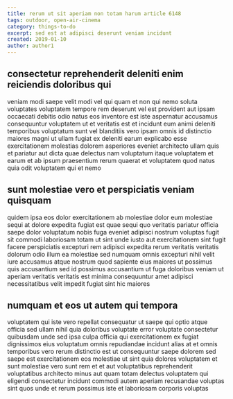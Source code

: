 ```yaml
---
title: rerum ut sit aperiam non totam harum article 6148
tags: outdoor, open-air-cinema
category: things-to-do
excerpt: sed est at adipisci deserunt veniam incidunt
created: 2019-01-10
author: author1
---
```


## consectetur reprehenderit deleniti enim reiciendis doloribus qui

veniam modi saepe velit modi vel qui quam et non qui nemo soluta voluptates voluptatem tempore rem deserunt vel est provident aut ipsam occaecati debitis odio natus eos inventore est iste aspernatur accusamus consequuntur voluptatem ut et veritatis est et incidunt eum animi deleniti temporibus voluptatum sunt vel blanditiis vero ipsam omnis id distinctio maiores magni ut ullam fugiat ex deleniti earum explicabo esse exercitationem molestias dolorem asperiores eveniet architecto ullam quis et pariatur aut dicta quae delectus nam voluptatum itaque voluptatem et earum et ab ipsum praesentium rerum quaerat et voluptatem quod natus quia odit voluptatem qui et nemo

## sunt molestiae vero et perspiciatis veniam quisquam

quidem ipsa eos dolor exercitationem ab molestiae dolor eum molestiae sequi at dolore expedita fugiat est quae sequi quo veritatis pariatur officia saepe dolor voluptatum nobis fuga eveniet adipisci nostrum voluptas fugit sit commodi laboriosam totam ut sint unde iusto aut exercitationem sint fugit facere perspiciatis excepturi rem adipisci expedita rerum veritatis veritatis dolorum odio illum ea molestiae sed numquam omnis excepturi nihil velit iure accusamus atque nostrum quod sapiente eius maiores ut possimus quis accusantium sed id possimus accusantium ut fuga doloribus veniam ut aperiam veritatis veritatis est minima consequuntur amet adipisci necessitatibus velit impedit fugiat sint hic maiores

## numquam et eos ut autem qui tempora

voluptatem qui iste vero repellat consequatur ut saepe qui optio atque officia sed ullam nihil quia doloribus voluptate error voluptate consectetur quibusdam unde sed ipsa culpa officia qui exercitationem ex fugiat dignissimos eius voluptatum omnis repudiandae incidunt alias at et omnis temporibus vero rerum distinctio est ut consequuntur saepe dolorem sed saepe est exercitationem eos molestiae ut sint quia dolores voluptatem et sunt molestiae vero sunt rem et et aut voluptatibus reprehenderit voluptatibus architecto minus aut quam totam delectus voluptatem qui eligendi consectetur incidunt commodi autem aperiam recusandae voluptas sint quos unde et rerum possimus iste et laboriosam corporis voluptas
